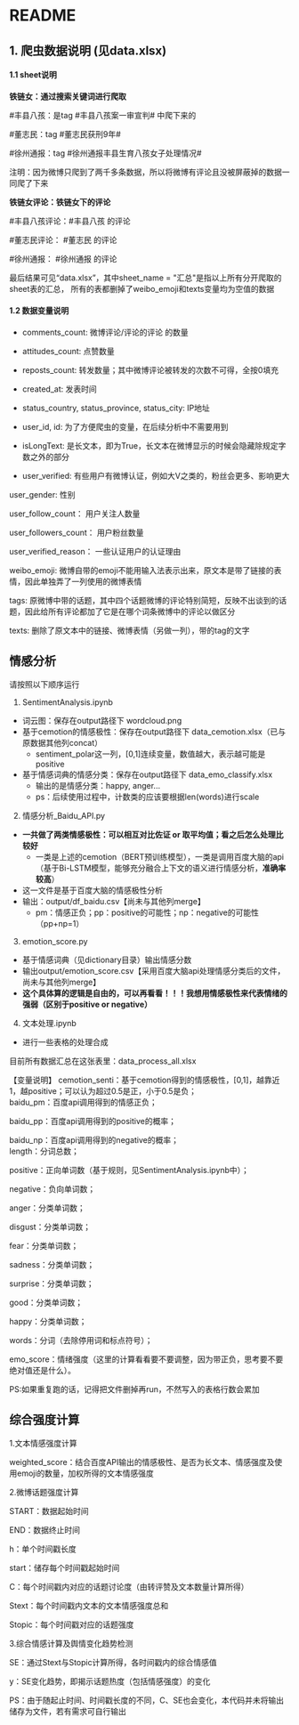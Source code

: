 # README
## 1. 爬虫数据说明 (见data.xlsx)

#### 1.1 sheet说明

**铁链女：通过搜索关键词进行爬取**

\#丰县八孩：是tag #丰县八孩案一审宣判# 中爬下来的

\#董志民：tag #董志民获刑9年#

\#徐州通报：tag #徐州通报丰县生育八孩女子处理情况#

注明：因为微博只爬到了两千多条数据，所以将微博有评论且没被屏蔽掉的数据一同爬了下来

**铁链女评论：铁链女下的评论**

\#丰县八孩评论：#丰县八孩 的评论

\#董志民评论： #董志民 的评论

\#徐州通报： #徐州通报 的评论

最后结果可见“data.xlsx”，其中sheet_name = "汇总"是指以上所有分开爬取的sheet表的汇总， 所有的表都删掉了weibo_emoji和texts变量均为空值的数据


#### 1.2 数据变量说明

- comments_count: 微博评论/评论的评论 的数量

- attitudes_count: 点赞数量

- reposts_count: 转发数量；其中微博评论被转发的次数不可得，全按0填充

- created_at: 发表时间

- status_country, status_province, status_city: IP地址

- user_id, id: 为了方便爬虫的变量，在后续分析中不需要用到

- isLongText: 是长文本，即为True，长文本在微博显示的时候会隐藏除规定字数之外的部分

- user_verified: 有些用户有微博认证，例如大V之类的，粉丝会更多、影响更大

user_gender: 性别

user_follow_count： 用户关注人数量

user_followers_count： 用户粉丝数量

user_verified_reason： 一些认证用户的认证理由

weibo_emoji: 微博自带的emoji不能用输入法表示出来，原文本是带了链接的表情，因此单独弄了一列使用的微博表情

tags: 原微博中带的话题，其中四个话题微博的评论特别简短，反映不出谈到的话题，因此给所有评论都加了它是在哪个词条微博中的评论以做区分

texts: 删除了原文本中的链接、微博表情（另做一列），带的tag的文字

## 情感分析

请按照以下顺序运行

1. SentimentAnalysis.ipynb
- 词云图：保存在output路径下 wordcloud.png
- 基于cemotion的情感极性：保存在output路径下 data_cemotion.xlsx（已与原数据其他列concat）
  - sentiment_polar这一列，[0,1]连续变量，数值越大，表示越可能是positive
- 基于情感词典的情感分类：保存在output路径下 data_emo_classify.xlsx
  - 输出的是情感分类：happy, anger...
  - ps：后续使用过程中，计数类的应该要根据len(words)进行scale

2. 情感分析_Baidu_API.py
- **一共做了两类情感极性：可以相互对比佐证 or 取平均值；看之后怎么处理比较好**
  - 一类是上述的cemotion（BERT预训练模型），一类是调用百度大脑的api（基于Bi-LSTM模型，能够充分融合上下文的语义进行情感分析，**准确率较高**）
- 这一文件是基于百度大脑的情感极性分析
- 输出：output/df_baidu.csv【尚未与其他列merge】
  - pm：情感正负；pp：positive的可能性；np：negative的可能性（pp+np=1）

3. emotion_score.py
- 基于情感词典（见dictionary目录）输出情感分数
- 输出output/emotion_score.csv【采用百度大脑api处理情感分类后的文件，尚未与其他列merge】
- **这个具体算的逻辑是自由的，可以再看看！！！我想用情感极性来代表情绪的强弱（区别于positive or negative）**

4. 文本处理.ipynb
- 进行一些表格的处理合成

目前所有数据汇总在这张表里：data_process_all.xlsx

【变量说明】
cemotion_senti：基于cemotion得到的情感极性，[0,1]，越靠近1，越positive；可以认为超过0.5是正，小于0.5是负；
<br/> 
baidu_pm：百度api调用得到的情感正负；

baidu_pp：百度api调用得到的positive的概率；

baidu_np：百度api调用得到的negative的概率；
<br/> 
length：分词总数；

positive：正向单词数（基于规则，见SentimentAnalysis.ipynb中）；

negative：负向单词数；

anger：分类单词数；

disgust：分类单词数；

fear：分类单词数；

sadness：分类单词数；

surprise：分类单词数；

good：分类单词数；

happy：分类单词数；

words：分词（去除停用词和标点符号）；

emo_score：情绪强度（这里的计算看看要不要调整，因为带正负，思考要不要绝对值还是什么）。


PS:如果重复跑的话，记得把文件删掉再run，不然写入的表格行数会累加


## 综合强度计算

1.文本情感强度计算

weighted_score：结合百度API输出的情感极性、是否为长文本、情感强度及使用emoji的数量，加权所得的文本情感强度



2.微博话题强度计算

START：数据起始时间

END：数据终止时间

h：单个时间戳长度

start：储存每个时间戳起始时间

C：每个时间戳内对应的话题讨论度（由转评赞及文本数量计算所得）

Stext：每个时间戳内文本的文本情感强度总和

Stopic：每个时间戳对应的话题强度


3.综合情感计算及舆情变化趋势检测

SE：通过Stext与Stopic计算所得，各时间戳内的综合情感值

y：SE变化趋势，即揭示话题热度（包括情感强度）的变化

PS：由于随起止时间、时间戳长度的不同，C、SE也会变化，本代码并未将输出储存为文件，若有需求可自行输出